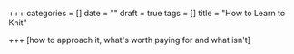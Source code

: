 +++
categories = []
date = ""
draft = true
tags = []
title = "How to Learn to Knit"

+++
\[how to approach it, what's worth paying for and what isn't\]